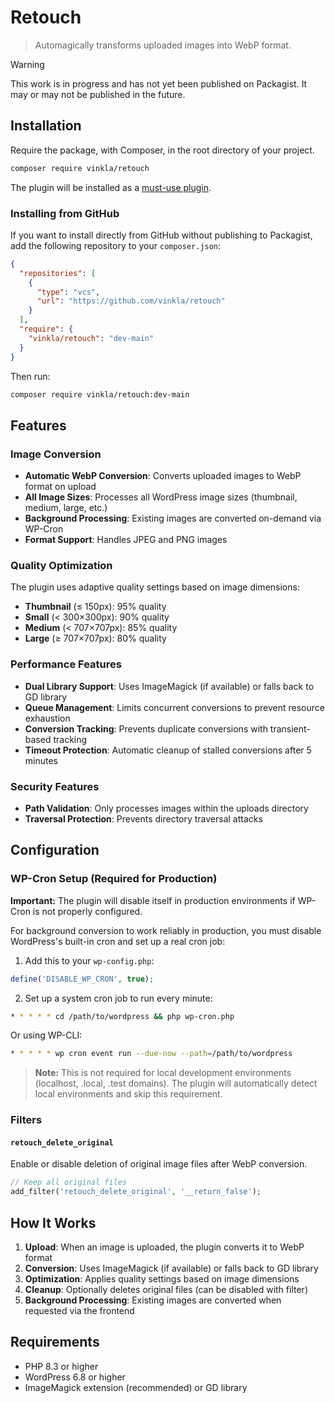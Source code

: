# Retouch

> Automagically transforms uploaded images into WebP format.

> [!WARNING]  
> This work is in progress and has not yet been published on Packagist. It may or may not be published in the future.

## Installation

Require the package, with Composer, in the root directory of your project.

```bash
composer require vinkla/retouch
```

The plugin will be installed as a [must-use plugin](https://github.com/vinkla/wordplate#must-use-plugins).

### Installing from GitHub

If you want to install directly from GitHub without publishing to Packagist, add the following repository to your `composer.json`:

```json
{
  "repositories": [
    {
      "type": "vcs",
      "url": "https://github.com/vinkla/retouch"
    }
  ],
  "require": {
    "vinkla/retouch": "dev-main"
  }
}
```

Then run:

```bash
composer require vinkla/retouch:dev-main
```

## Features

### Image Conversion

- **Automatic WebP Conversion**: Converts uploaded images to WebP format on upload
- **All Image Sizes**: Processes all WordPress image sizes (thumbnail, medium, large, etc.)
- **Background Processing**: Existing images are converted on-demand via WP-Cron
- **Format Support**: Handles JPEG and PNG images

### Quality Optimization

The plugin uses adaptive quality settings based on image dimensions:

- **Thumbnail** (≤ 150px): 95% quality
- **Small** (< 300×300px): 90% quality
- **Medium** (< 707×707px): 85% quality
- **Large** (≥ 707×707px): 80% quality

### Performance Features

- **Dual Library Support**: Uses ImageMagick (if available) or falls back to GD library
- **Queue Management**: Limits concurrent conversions to prevent resource exhaustion
- **Conversion Tracking**: Prevents duplicate conversions with transient-based tracking
- **Timeout Protection**: Automatic cleanup of stalled conversions after 5 minutes

### Security Features

- **Path Validation**: Only processes images within the uploads directory
- **Traversal Protection**: Prevents directory traversal attacks

## Configuration

### WP-Cron Setup (Required for Production)

**Important:** The plugin will disable itself in production environments if WP-Cron is not properly configured.

For background conversion to work reliably in production, you must disable WordPress's built-in cron and set up a real cron job:

1. Add this to your `wp-config.php`:

```php
define('DISABLE_WP_CRON', true);
```

2. Set up a system cron job to run every minute:

```bash
* * * * * cd /path/to/wordpress && php wp-cron.php
```

Or using WP-CLI:

```bash
* * * * * wp cron event run --due-now --path=/path/to/wordpress
```

> **Note:** This is not required for local development environments (localhost, .local, .test domains). The plugin will automatically detect local environments and skip this requirement.

### Filters

#### `retouch_delete_original`

Enable or disable deletion of original image files after WebP conversion.

```php
// Keep all original files
add_filter('retouch_delete_original', '__return_false');
```

## How It Works

1. **Upload**: When an image is uploaded, the plugin converts it to WebP format
2. **Conversion**: Uses ImageMagick (if available) or falls back to GD library
3. **Optimization**: Applies quality settings based on image dimensions
4. **Cleanup**: Optionally deletes original files (can be disabled with filter)
5. **Background Processing**: Existing images are converted when requested via the frontend

## Requirements

- PHP 8.3 or higher
- WordPress 6.8 or higher
- ImageMagick extension (recommended) or GD library
